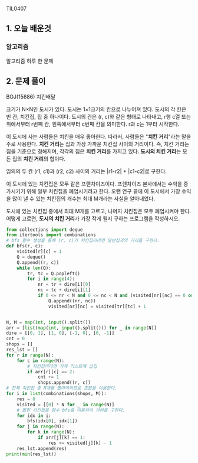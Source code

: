 TIL0407

## 1. 오늘 배운것

### 알고리즘



알고리즘 하루 한 문제

## 2. 문제 풀이

BOJ(15686) 치킨배달

크기가 N×N인 도시가 있다. 도시는 1×1크기의 칸으로 나누어져 있다. 도시의 각 칸은 빈 칸, 치킨집, 집 중 하나이다. 도시의 칸은 (r, c)와 같은 형태로 나타내고, r행 c열 또는 위에서부터 r번째 칸, 왼쪽에서부터 c번째 칸을 의미한다. r과 c는 1부터 시작한다.

이 도시에 사는 사람들은 치킨을 매우 좋아한다. 따라서, 사람들은 "**치킨 거리**"라는 말을 주로 사용한다. **치킨 거리**는 집과 가장 가까운 치킨집 사이의 거리이다. 즉, 치킨 거리는 집을 기준으로 정해지며, 각각의 집은 **치킨 거리**를 가지고 있다. **도시의 치킨 거리**는 모든 집의 **치킨 거리**의 합이다.

임의의 두 칸 (r1, c1)과 (r2, c2) 사이의 거리는 |r1-r2| + |c1-c2|로 구한다.

이 도시에 있는 치킨집은 모두 같은 프랜차이즈이다. 프렌차이즈 본사에서는 수익을 증가시키기 위해 일부 치킨집을 폐업시키려고 한다. 오랜 연구 끝에 이 도시에서 가장 수익을 많이 낼 수 있는  치킨집의 개수는 최대 M개라는 사실을 알아내었다.

도시에 있는 치킨집 중에서 최대 M개를 고르고, 나머지 치킨집은 모두 폐업시켜야 한다. 어떻게 고르면, **도시의 치킨 거리**가 가장 작게 될지 구하는 프로그램을 작성하시오.

``````python
from collections import deque
from itertools import combinations
# bfs 함수 생성을 통해 (r, c)가 치킨집이라면 일반집과의 거리를 구한다.
def bfs(r, c):
    visited[r][c] = 1
    Q = deque()
    Q.append((r, c))
    while len(Q):
        tr, tc = Q.popleft()
        for i in range(4):
            nr = tr + dire[i][0]
            nc = tc + dire[i][1]
            if 0 <= nr < N and 0 <= nc < N and (visited[nr][nc] == 0 or visited[nr][nc] > visited[tr][tc] + 1):
                Q.append((nr, nc))
                visited[nr][nc] = visited[tr][tc] + 1


N, M = map(int, input().split())
arr = [list(map(int, input().split())) for _ in range(N)]
dire = [[0, 1], [1, 0], [-1, 0], [0, -1]]
cnt = 0
shops = []
res_lst = []
for r in range(N):
    for c in range(N):
        # 치킨집이라면 가게 리스트에 삽입
        if arr[r][c] == 2:
            cnt += 1
            shops.append((r, c))
# 전체 치킨집 중 M개를 뽑아야하므로 조합을 이용한다.
for i in list(combinations(shops, M)):
    res = 0
    visited = [[0] * N for _ in range(N)]
    # 뽑힌 치킨집을 함수 bfs를 이용하여 거리를 구한다.
    for idx in i:
        bfs(idx[0], idx[1])
    for j in range(N):
        for k in range(N):
            if arr[j][k] == 1:
                res += visited[j][k] - 1
    res_lst.append(res)
print(min(res_lst))
``````

